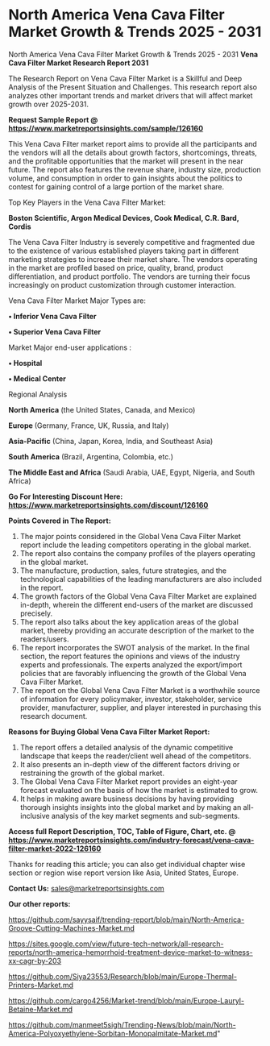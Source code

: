# North America Vena Cava Filter Market Growth & Trends 2025 - 2031
North America Vena Cava Filter Market Growth & Trends 2025 - 2031
<strong>Vena Cava Filter Market Research Report 2031</strong>

The Research Report on Vena Cava Filter Market is a Skillful and Deep Analysis of the Present Situation and Challenges. This research report also analyzes other important trends and market drivers that will affect market growth over 2025-2031.

<strong>Request Sample Report @ <a href=https://www.marketreportsinsights.com/sample/126160>https://www.marketreportsinsights.com/sample/126160</a></strong>

This Vena Cava Filter market report aims to provide all the participants and the vendors will all the details about growth factors, shortcomings, threats, and the profitable opportunities that the market will present in the near future. The report also features the revenue share, industry size, production volume, and consumption in order to gain insights about the politics to contest for gaining control of a large portion of the market share.

Top Key Players in the Vena Cava Filter Market:

<strong>Boston Scientific, Argon Medical Devices, Cook Medical, C.R. Bard, Cordis</strong>

The Vena Cava Filter Industry is severely competitive and fragmented due to the existence of various established players taking part in different marketing strategies to increase their market share. The vendors operating in the market are profiled based on price, quality, brand, product differentiation, and product portfolio. The vendors are turning their focus increasingly on product customization through customer interaction.

Vena Cava Filter Market Major Types are:

<strong>• Inferior Vena Cava Filter

• Superior Vena Cava Filter</strong>

Market Major end-user applications :

<strong>• Hospital

• Medical Center</strong>

Regional Analysis

</u><strong><b>North America</b></strong> (the United States, Canada, and Mexico)

<strong><b>Europe </b></strong>(Germany, France, UK, Russia, and Italy)

<strong><b>Asia-Pacific</b></strong> (China, Japan, Korea, India, and Southeast Asia)

<strong><b>South America</b></strong> (Brazil, Argentina, Colombia, etc.)

<strong><b>The Middle East and Africa</b></strong> (Saudi Arabia, UAE, Egypt, Nigeria, and South Africa)

<strong>Go For Interesting Discount Here: <a href=https://www.marketreportsinsights.com/discount/126160>https://www.marketreportsinsights.com/discount/126160</a></strong>

<strong>Points Covered in The Report:</strong>
<ol>
  <li>The major points considered in the Global Vena Cava Filter Market report include the leading competitors operating in the global market.</li>
  <li>The report also contains the company profiles of the players operating in the global market.</li>
  <li>The manufacture, production, sales, future strategies, and the technological capabilities of the leading manufacturers are also included in the report.</li>
  <li>The growth factors of the Global Vena Cava Filter Market are explained in-depth, wherein the different end-users of the market are discussed precisely.</li>
  <li>The report also talks about the key application areas of the global market, thereby providing an accurate description of the market to the readers/users.</li>
  <li>The report incorporates the SWOT analysis of the market. In the final section, the report features the opinions and views of the industry experts and professionals. The experts analyzed the export/import policies that are favorably influencing the growth of the Global Vena Cava Filter Market.</li>
  <li>The report on the Global Vena Cava Filter Market is a worthwhile source of information for every policymaker, investor, stakeholder, service provider, manufacturer, supplier, and player interested in purchasing this research document.</li>
</ol>
<strong>Reasons for Buying Global Vena Cava Filter Market Report:</strong>

<ol>
  <li>The report offers a detailed analysis of the dynamic competitive landscape that keeps the reader/client well ahead of the competitors.</li>
  <li>It also presents an in-depth view of the different factors driving or restraining the growth of the global market.</li>
  <li>The Global Vena Cava Filter Market report provides an eight-year forecast evaluated on the basis of how the market is estimated to grow.</li>
  <li>It helps in making aware business decisions by having providing thorough insights insights into the global market and by making an all-inclusive analysis of the key market segments and sub-segments.</li>
</ol>
<strong>Access full Report Description, TOC, Table of Figure, Chart, etc. @ <a href=https://www.marketreportsinsights.com/industry-forecast/vena-cava-filter-market-2022-126160>https://www.marketreportsinsights.com/industry-forecast/vena-cava-filter-market-2022-126160</a></strong>


Thanks for reading this article; you can also get individual chapter wise section or region wise report version like Asia, United States, Europe.

<strong>Contact Us:</strong>
sales@marketreportsinsights.com

<strong>Our other reports:</strong>

<a href=https://github.com/sayysaif/trending-report/blob/main/North-America-Groove-Cutting-Machines-Market.md>https://github.com/sayysaif/trending-report/blob/main/North-America-Groove-Cutting-Machines-Market.md</a>

<a href=https://sites.google.com/view/future-tech-network/all-research-reports/north-america-hemorrhoid-treatment-device-market-to-witness-xx-cagr-by-203>https://sites.google.com/view/future-tech-network/all-research-reports/north-america-hemorrhoid-treatment-device-market-to-witness-xx-cagr-by-203</a>

<a href=https://github.com/Siya23553/Research/blob/main/Europe-Thermal-Printers-Market.md>https://github.com/Siya23553/Research/blob/main/Europe-Thermal-Printers-Market.md</a>

<a href=https://github.com/cargo4256/Market-trend/blob/main/Europe-Lauryl-Betaine-Market.md>https://github.com/cargo4256/Market-trend/blob/main/Europe-Lauryl-Betaine-Market.md</a>

<a href=https://github.com/manmeet5sigh/Trending-News/blob/main/North-America-Polyoxyethylene-Sorbitan-Monopalmitate-Market.md>https://github.com/manmeet5sigh/Trending-News/blob/main/North-America-Polyoxyethylene-Sorbitan-Monopalmitate-Market.md</a>"
